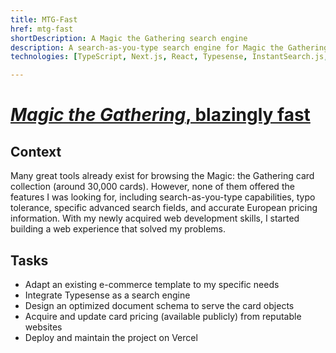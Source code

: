 ```yaml
---
title: MTG-Fast
href: mtg-fast
shortDescription: A Magic the Gathering search engine
description: A search-as-you-type search engine for Magic the Gathering cards, built with Next.js and Typesense.
technologies: [TypeScript, Next.js, React, Typesense, InstantSearch.js, Python, SQLite, VSCode]

---
```


# [*Magic the Gathering*, blazingly fast](https://mtg-fast.com/)

## Context

Many great tools already exist for browsing the Magic: the Gathering card collection (around 30,000 cards). However, none of them offered the features I was looking for, including search-as-you-type capabilities, typo tolerance, specific advanced search fields, and accurate European pricing information. With my newly acquired web development skills, I started building a web experience that solved my problems.

## Tasks

- Adapt an existing e-commerce template to my specific needs
- Integrate Typesense as a search engine
- Design an optimized document schema to serve the card objects
- Acquire and update card pricing (available publicly) from reputable websites
- Deploy and maintain the project on Vercel 